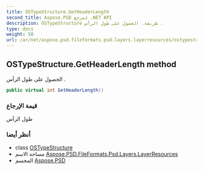 ```yaml
---
title: OSTypeStructure.GetHeaderLength
second_title: Aspose.PSD لمرجع .NET API
description: OSTypeStructure طريقة. الحصول على طول الرأس .
type: docs
weight: 50
url: /ar/net/aspose.psd.fileformats.psd.layers.layerresources/ostypestructure/getheaderlength/
---
```

## OSTypeStructure.GetHeaderLength method

الحصول على طول الرأس .

```csharp
public virtual int GetHeaderLength()
```

### قيمة الإرجاع

طول الرأس

### أنظر أيضا

* class [OSTypeStructure](../)
* مساحة الاسم [Aspose.PSD.FileFormats.Psd.Layers.LayerResources](../../ostypestructure/)
* المجسم [Aspose.PSD](../../../)


